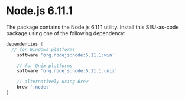 # Node.js 6.11.1

The package contains the Node.js 6.11.1 utility. Install this SEU-as-code package using one of the following dependency:

```groovy
dependencies {
  // for Windows platforms
	software 'org.nodejs:node:6.11.1:win'

	// for Unix platforms
	software 'org.nodejs:node:6.11.1:unix'

	// alternatively using Brew
	brew ':node:'
}
```
